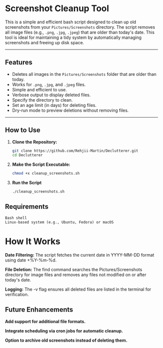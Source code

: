# Screenshot Cleanup Tool

This is a simple and efficient bash script designed to clean up old screenshots from your `Pictures/Screenshots` directory. The script removes all image files (e.g., `.png`, `.jpg`, `.jpeg`) that are older than today's date. This tool is ideal for maintaining a tidy system by automatically managing screenshots and freeing up disk space.

---

## Features

- Deletes all images in the `Pictures/Screenshots` folder that are older than today.
- Works for `.png`, `.jpg`, and `.jpeg` files.
- Simple and efficient to use.
- Verbose output to display deleted files.
- Specify the directory to clean.
- Set an age limit (in days) for deleting files.
- Dry-run mode to preview deletions without removing files.

---

## How to Use

1. **Clone the Repository:**

   ```bash
   git clone https://github.com/Rehjii-Martin/Declutterer.git
   cd Declutterer
   ```

2. **Make the Script Executable:**

   ```bash
   chmod +x cleanup_screenshots.sh
   ```

3. **Run the Script**
   ```bash
   ./cleanup_screenshots.sh
   ```

## Requirements

    Bash shell
    Linux-based system (e.g., Ubuntu, Fedora) or macOS

# How It Works

**Date Filtering:** The script fetches the current date in YYYY-MM-DD format using date +%Y-%m-%d.

**File Deletion:** The find command searches the Pictures/Screenshots directory for image files and removes any files not modified on or after today's date.

**Logging:** The -v flag ensures all deleted files are listed in the terminal for verification.

## Future Enhancements

**Add support for additional file formats.**

**Integrate scheduling via cron jobs for automatic cleanup.**

**Option to archive old screenshots instead of deleting them.**
